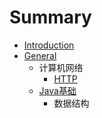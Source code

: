 # Summary

* [Introduction](README.md)
* [General](general.md)
   * 计算机网络
       * [HTTP](http.md)
   * [Java基础](javaji_chu.md)
       * 数据结构

